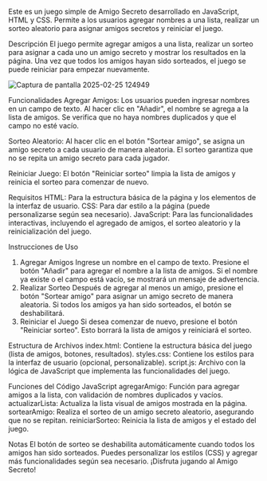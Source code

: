 Este es un juego simple de Amigo Secreto desarrollado en JavaScript, HTML y CSS. Permite a los usuarios agregar nombres a una lista, realizar un sorteo aleatorio para asignar amigos secretos y reiniciar el juego.

Descripción
El juego permite agregar amigos a una lista, realizar un sorteo para asignar a cada uno un amigo secreto y mostrar los resultados en la página. Una vez que todos los amigos hayan sido sorteados, el juego se puede reiniciar para empezar nuevamente.

![Captura de pantalla 2025-02-25 124949](https://github.com/user-attachments/assets/a8535a02-22ba-47b3-b733-465d334795a5)


Funcionalidades
Agregar Amigos: Los usuarios pueden ingresar nombres en un campo de texto. Al hacer clic en "Añadir", el nombre se agrega a la lista de amigos. Se verifica que no haya nombres duplicados y que el campo no esté vacío.

Sorteo Aleatorio: Al hacer clic en el botón "Sortear amigo", se asigna un amigo secreto a cada usuario de manera aleatoria. El sorteo garantiza que no se repita un amigo secreto para cada jugador.

Reiniciar Juego: El botón "Reiniciar sorteo" limpia la lista de amigos y reinicia el sorteo para comenzar de nuevo.

Requisitos
HTML: Para la estructura básica de la página y los elementos de la interfaz de usuario.
CSS: Para dar estilo a la página (puede personalizarse según sea necesario).
JavaScript: Para las funcionalidades interactivas, incluyendo el agregado de amigos, el sorteo aleatorio y la reinicialización del juego.

Instrucciones de Uso
1. Agregar Amigos
Ingrese un nombre en el campo de texto.
Presione el botón "Añadir" para agregar el nombre a la lista de amigos.
Si el nombre ya existe o el campo está vacío, se mostrará un mensaje de advertencia.
2. Realizar Sorteo
Después de agregar al menos un amigo, presione el botón "Sortear amigo" para asignar un amigo secreto de manera aleatoria.
Si todos los amigos ya han sido sorteados, el botón se deshabilitará.
3. Reiniciar el Juego
Si desea comenzar de nuevo, presione el botón "Reiniciar sorteo". Esto borrará la lista de amigos y reiniciará el sorteo.

Estructura de Archivos
index.html: Contiene la estructura básica del juego (lista de amigos, botones, resultados).
styles.css: Contiene los estilos para la interfaz de usuario (opcional, personalizable).
script.js: Archivo con la lógica de JavaScript que implementa las funcionalidades del juego.

Funciones del Código JavaScript
agregarAmigo: Función para agregar amigos a la lista, con validación de nombres duplicados y vacíos.
actualizarLista: Actualiza la lista visual de amigos mostrada en la página.
sortearAmigo: Realiza el sorteo de un amigo secreto aleatorio, asegurando que no se repitan.
reiniciarSorteo: Reinicia la lista de amigos y el estado del juego.

Notas
El botón de sorteo se deshabilita automáticamente cuando todos los amigos han sido sorteados.
Puedes personalizar los estilos (CSS) y agregar más funcionalidades según sea necesario.
¡Disfruta jugando al Amigo Secreto!
